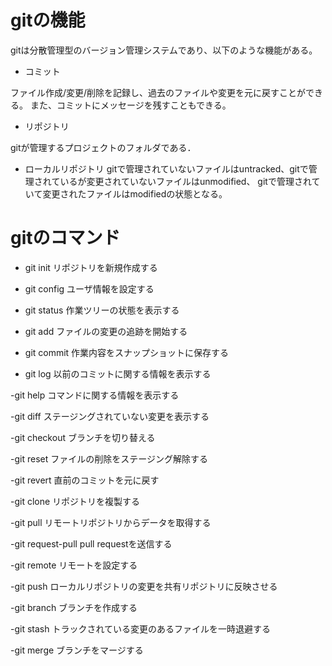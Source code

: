 # gitの機能

gitは分散管理型のバージョン管理システムであり、以下のような機能がある。

- コミット

ファイル作成/変更/削除を記録し、過去のファイルや変更を元に戻すことができる。
また、コミットにメッセージを残すこともできる。

- リポジトリ

gitが管理するプロジェクトのフォルダである．

- ローカルリポジトリ
gitで管理されていないファイルはuntracked、gitで管理されているが変更されていないファイルはunmodified、
gitで管理されていて変更されたファイルはmodifiedの状態となる。



# gitのコマンド

- git init
リポジトリを新規作成する

- git config
ユーザ情報を設定する

- git status
作業ツリーの状態を表示する

- git add
ファイルの変更の追跡を開始する

- git commit
作業内容をスナップショットに保存する

- git log
以前のコミットに関する情報を表示する

-git help
コマンドに関する情報を表示する

-git diff
ステージングされていない変更を表示する

-git checkout
ブランチを切り替える

-git reset
ファイルの削除をステージング解除する

-git revert
直前のコミットを元に戻す

-git clone
リポジトリを複製する

-git pull
リモートリポジトリからデータを取得する

-git request-pull
pull requestを送信する

-git remote
リモートを設定する

-git push
ローカルリポジトリの変更を共有リポジトリに反映させる

-git branch
ブランチを作成する

-git stash
トラックされている変更のあるファイルを一時退避する

-git merge
ブランチをマージする
